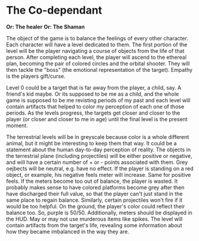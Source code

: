 The Co-dependant
================
**Or: The healer**
**Or: The Shaman**

The object of the game is to balance the feelings of every other character.
Each character will have a level dedicated to them.  The first portion of
the level will be the player navigating a course of objects from the life
of that person.  After completing each level, the player will ascend to
the ethereal plan, becoming the pair of colored circles and the orbital shooter.
They will then tackle the "boss" (the emotional representation of the target).
Empathy is the players gift/curse.

Level 0 could be a target that is far away from the player, a child, say.
A friend's kid maybe.  Or its supposed to be me as a child, and the whole
game is supposed to be me revisting periods of my past and each level will contain artifacts that helped to color my perception of each one of those periods.  As the levels progress, the targets get closer and closer to the player (or closer and closer to me in age) until the final level is the present moment.


The terrestrial levels will be in greyscale because color is a whole different
animal, but it might be interesting to keep them that way. It could be a statement about the human day-to-day perception of reality.  The objects in the terrestrial plane (including projectiles) will be either positive or negative, and will have a certain number of + or - points associated with them.  Grey oejbects will be neutral, e.g. have no effect.  If the player is standing on a red object, or example, his negative feels meter will increase.  Same for positive feels.  If the meters become too out of balance, the player is wasted.  It probably makes sense to have colored platforms become grey after then have discharged their full value, so that the player can't just stand in the same place to regain balance.  Similarly, certain projectiles won't fire if it would be too helpful.
On the ground, the player's color could reflect their balance too. So, purple is 50/50.  Additionally, meters should be displayed in the HUD. May or may not use
murderous items like spikes.
The level will contain artifacts from the target's life, revealing some information about how they became imbalanced in the way they are.  